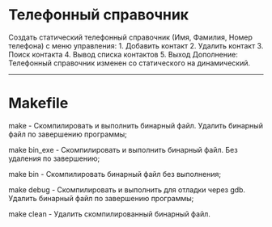 # Телефонный справочник

Создать статический телефонный справочник (Имя, Фамилия, Номер телефона) с меню управления:
    1. Добавить контакт
    2. Удалить контакт
    3. Поиск контакта
    4. Вывод списка контактов
    5. Выход
Дополнение:
    Телефонный справочник изменен со статического на динамический. 

---

# Makefile

make - Скомпилировать и выполнить бинарный файл. Удалить бинарный файл по завершению программы;

make bin_exe - Скомпилировать и выполнить бинарный файл. Без удаления по завершению;

make bin - Скомпилировать бинарный файл без выполнения;

make debug - Скомпилировать и выполнить для отладки через gdb. Удалить бинарный файл по завершению программы;

make clean - Удалить скомпилированный бинарный файл.
